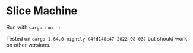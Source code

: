 
# Slice Machine

Run with `cargo run -r`

Tested on `cargo 1.64.0-nightly (4fd148c47 2022-08-03)` but should work on other versions.
